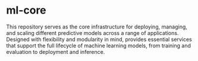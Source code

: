 # ml-core
This repository serves as the core infrastructure for deploying, managing, and scaling different predictive models across a range of applications. Designed with flexibility and modularity in mind, provides essential services that support the full lifecycle of machine learning models, from training and evaluation to deployment and inference.
